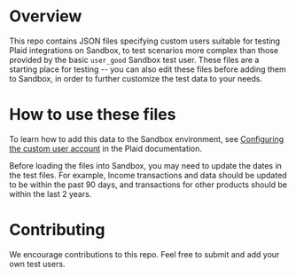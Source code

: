 # Overview
This repo contains JSON files specifying custom users suitable for testing Plaid integrations on Sandbox, to test scenarios more complex than those provided by the basic `user_good` Sandbox test user. These files are a starting place for testing -- you can also edit these files before adding them to Sandbox, in order to further customize the test data to your needs. 

# How to use these files
To learn how to add this data to the Sandbox environment, see [Configuring the custom user account](https://plaid.com/docs/sandbox/user-custom/#configuring-the-custom-user-account) in the Plaid documentation.

Before loading the files into Sandbox, you may need to update the dates in the test files. For example, Income transactions and data should be updated to be within the past 90 days, and transactions for other products should be within the last 2 years. 

# Contributing
We encourage contributions to this repo. Feel free to submit and add your own test users. 
